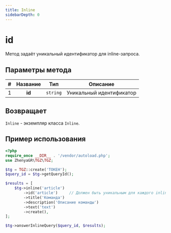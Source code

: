 ```yaml
---
title: Inline
sidebarDepth: 0
---
```


# id
Метод задаёт уникальный идентификатор для inline-запроса.

## Параметры метода
| # | Название |       Тип        | Описание |
|:-:|:--------:|:----------------:|:--------:|
| 1 | **id** | `string` | Уникальный идентификатор |

## Возвращает
`Inline` - экземпляр класса `Inline`.

## Пример использования
```php
<?php
require_once __DIR__ . '/vendor/autoload.php';
use ZhenyaGR\TGZ\TGZ;

$tg = TGZ::create('ТОКЕН');
$query_id = $tg->getQueryId();

$results = [
    $tg->inline('article')
        ->id('article')     // Должен быть уникальным для каждого inline-запроса
        ->title('Команда')
        ->description('Описание команды')
        ->text('text')
        ->create(),
];

$tg->answerInlineQuery($query_id, $results);
```